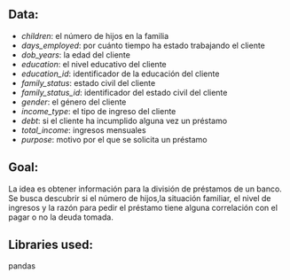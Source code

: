 ## Data:

- *children*: el número de hijos en la familia
- *days_employed*: por cuánto tiempo ha estado trabajando el cliente
- *dob_years*: la edad del cliente
- *education*: el nivel educativo del cliente
- *education_id*: identificador de la educación del cliente
- *family_status*: estado civil del cliente
- *family_status_id*: identificador del estado civil del cliente
- *gender*: el género del cliente
- *income_type*: el tipo de ingreso del cliente
- *debt*: si el cliente ha incumplido alguna vez un préstamo
- *total_income*: ingresos mensuales
- *purpose*: motivo por el que se solicita un préstamo

## Goal:

La idea es obtener información para la división de préstamos de un banco.
Se busca descubrir si el número de hijos,la situación familiar, el nivel de ingresos y la razón para pedir el préstamo tiene alguna correlación con el pagar o no la deuda tomada.


## Libraries used:

pandas

